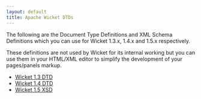 ```yaml
---
layout: default
title: Apache Wicket DTDs
---
```


The following are the Document Type Definitions and XML Schema Definitions which you can use
for Wicket 1.3.x, 1.4.x and 1.5.x respectively.

These definitions are not used by Wicket for its internal working but you can use them in your
HTML/XML editor to simplify the development of your pages/panels markup.

* [Wicket 1.3 DTD](wicket-xhtml1.3-strict.dtd)
* [Wicket 1.4 DTD](wicket-xhtml1.4-strict.dtd)
* [Wicket 1.5 XSD](http://git-wip-us.apache.org/repos/asf/wicket/repo?p=wicket.git;a=blob_plain;f=wicket-core/src/main/resources/META-INF/wicket-1.5.xsd;hb=wicket-1.5.x)

